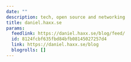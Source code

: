 ```yaml
---
date: ""
description: tech, open source and networking
title: daniel.haxx.se
params:
  feedlink: https://daniel.haxx.se/blog/feed/
  id: 8124fcbf635fbd84bfb08145027257d4
  link: https://daniel.haxx.se/blog
  blogrolls: []
---
```

